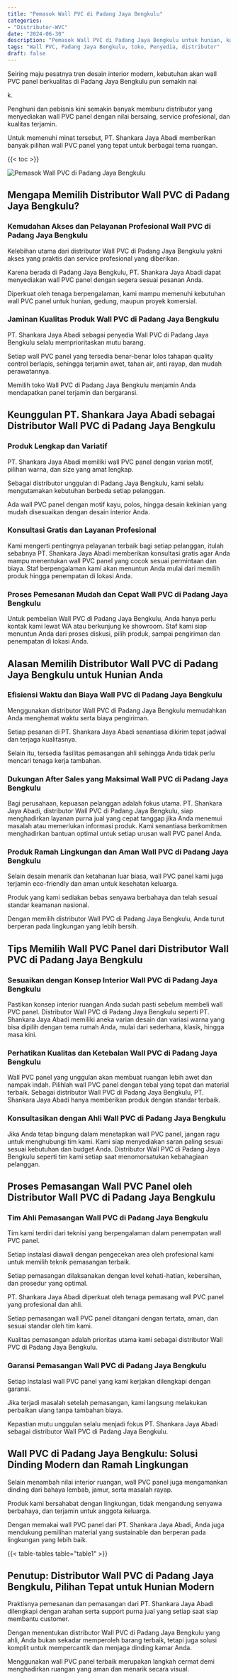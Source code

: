 ```yaml
---
title: "Pemasok Wall PVC di Padang Jaya Bengkulu"
categories: 
- "Distributor-WVC"
date: "2024-06-30"
description: "Pemasok Wall PVC di Padang Jaya Bengkulu untuk hunian, kantor, serta toko. Produk terbaik, pilihan motif, warna modern, beserta layanan instalasi ditangani oleh tim profesional serta jaminan resmi!|Layanan distribusi Wall PVC di Padang Jaya Bengkulu untuk kebutuhan hunian, perkantoran, maupun ritel, dengan produk berkualitas dan instalasi oleh teknisi profesional serta kepastian resmi.|Alternatif Wall PVC di Padang Jaya Bengkulu yang terbukti bagi tempat tinggal, office, dan toko, bersama panel terbaik dan pemasangan oleh tenaga ahli berpengalaman serta jaminan resmi.|Distribusi Wall PVC di Padang Jaya Bengkulu bagi rumah, perkantoran, serta ritel, dengan material unggulan dan pemasangan oleh tim profesional, lengkap dengan jaminan resmi.}"
tags: "Wall PVC, Padang Jaya Bengkulu, toko, Penyedia, distributor"
draft: false
---
```


Seiring maju pesatnya tren desain interior modern, kebutuhan akan wall PVC panel berkualitas di Padang Jaya Bengkulu pun semakin nai

k.

Penghuni dan pebisnis kini semakin banyak memburu distributor yang menyediakan wall PVC panel dengan nilai bersaing, service profesional, dan kualitas terjamin.

Untuk memenuhi minat tersebut, PT. Shankara Jaya Abadi memberikan banyak pilihan wall PVC panel yang tepat untuk berbagai tema ruangan.

{{< toc >}}

![Pemasok Wall PVC di Padang Jaya Bengkulu](/images/Distributor-WVC/Pemasok-Wall-PVC-di-Padang-Jaya-Bengkulu.png)


## Mengapa Memilih Distributor Wall PVC di Padang Jaya Bengkulu?

### Kemudahan Akses dan Pelayanan Profesional Wall PVC di Padang Jaya Bengkulu

Kelebihan utama dari distributor Wall PVC di Padang Jaya Bengkulu yakni akses yang praktis dan service profesional yang diberikan.

Karena berada di Padang Jaya Bengkulu, PT. Shankara Jaya Abadi dapat menyediakan wall PVC panel dengan segera sesuai pesanan Anda.

Diperkuat oleh tenaga berpengalaman, kami mampu memenuhi kebutuhan wall PVC panel untuk hunian, gedung, maupun proyek komersial.

### Jaminan Kualitas Produk Wall PVC di Padang Jaya Bengkulu

PT. Shankara Jaya Abadi sebagai penyedia Wall PVC di Padang Jaya Bengkulu selalu memprioritaskan mutu barang.

Setiap wall PVC panel yang tersedia benar-benar lolos tahapan quality control berlapis, sehingga terjamin awet, tahan air, anti rayap, dan mudah perawatannya.

Memilih toko Wall PVC di Padang Jaya Bengkulu menjamin Anda mendapatkan panel terjamin dan bergaransi.

## Keunggulan PT. Shankara Jaya Abadi sebagai Distributor Wall PVC di Padang Jaya Bengkulu

### Produk Lengkap dan Variatif

PT. Shankara Jaya Abadi memiliki wall PVC panel dengan varian motif, pilihan warna, dan size yang amat lengkap.

Sebagai distributor unggulan di Padang Jaya Bengkulu, kami selalu mengutamakan kebutuhan berbeda setiap pelanggan.

Ada wall PVC panel dengan motif kayu, polos, hingga desain kekinian yang mudah disesuaikan dengan desain interior Anda.

### Konsultasi Gratis dan Layanan Profesional

Kami mengerti pentingnya pelayanan terbaik bagi setiap pelanggan, itulah sebabnya PT. Shankara Jaya Abadi memberikan konsultasi gratis agar Anda mampu menentukan wall PVC panel yang cocok sesuai permintaan dan biaya. Staf berpengalaman kami akan menuntun Anda mulai dari memilih produk hingga penempatan di lokasi Anda.

### Proses Pemesanan Mudah dan Cepat Wall PVC di Padang Jaya Bengkulu

Untuk pembelian Wall PVC di Padang Jaya Bengkulu, Anda hanya perlu kontak kami lewat WA atau berkunjung ke showroom. Staf kami siap menuntun Anda dari proses diskusi, pilih produk, sampai pengiriman dan penempatan di lokasi Anda.

## Alasan Memilih Distributor Wall PVC di Padang Jaya Bengkulu untuk Hunian Anda

### Efisiensi Waktu dan Biaya Wall PVC di Padang Jaya Bengkulu

Menggunakan distributor Wall PVC di Padang Jaya Bengkulu memudahkan Anda menghemat waktu serta biaya pengiriman.

Setiap pesanan di PT. Shankara Jaya Abadi senantiasa dikirim tepat jadwal dan terjaga kualitasnya.

Selain itu, tersedia fasilitas pemasangan ahli sehingga Anda tidak perlu mencari tenaga kerja tambahan.

### Dukungan After Sales yang Maksimal Wall PVC di Padang Jaya Bengkulu

Bagi perusahaan, kepuasan pelanggan adalah fokus utama. PT. Shankara Jaya Abadi, distributor Wall PVC di Padang Jaya Bengkulu, siap menghadirkan layanan purna jual yang cepat tanggap jika Anda menemui masalah atau memerlukan informasi produk. Kami senantiasa berkomitmen menghadirkan bantuan optimal untuk setiap urusan wall PVC panel Anda.

### Produk Ramah Lingkungan dan Aman Wall PVC di Padang Jaya Bengkulu

Selain desain menarik dan ketahanan luar biasa, wall PVC panel kami juga terjamin eco-friendly dan aman untuk kesehatan keluarga.

Produk yang kami sediakan bebas senyawa berbahaya dan telah sesuai standar keamanan nasional.

Dengan memilih distributor Wall PVC di Padang Jaya Bengkulu, Anda turut berperan pada lingkungan yang lebih bersih.

## Tips Memilih Wall PVC Panel dari Distributor Wall PVC di Padang Jaya Bengkulu

### Sesuaikan dengan Konsep Interior Wall PVC di Padang Jaya Bengkulu

Pastikan konsep interior ruangan Anda sudah pasti sebelum membeli wall PVC panel. Distributor Wall PVC di Padang Jaya Bengkulu seperti PT. Shankara Jaya Abadi memiliki aneka varian desain dan variasi warna yang bisa dipilih dengan tema rumah Anda, mulai dari sederhana, klasik, hingga masa kini.

### Perhatikan Kualitas dan Ketebalan Wall PVC di Padang Jaya Bengkulu

Wall PVC panel yang unggulan akan membuat ruangan lebih awet dan nampak indah. Pilihlah wall PVC panel dengan tebal yang tepat dan material terbaik. Sebagai distributor Wall PVC di Padang Jaya Bengkulu, PT. Shankara Jaya Abadi hanya memberikan produk dengan standar terbaik.

### Konsultasikan dengan Ahli Wall PVC di Padang Jaya Bengkulu

Jika Anda tetap bingung dalam menetapkan wall PVC panel, jangan ragu untuk menghubungi tim kami. Kami siap menyediakan saran paling sesuai sesuai kebutuhan dan budget Anda. Distributor Wall PVC di Padang Jaya Bengkulu seperti tim kami setiap saat menomorsatukan kebahagiaan pelanggan.

## Proses Pemasangan Wall PVC Panel oleh Distributor Wall PVC di Padang Jaya Bengkulu

### Tim Ahli Pemasangan Wall PVC di Padang Jaya Bengkulu

Tim kami terdiri dari teknisi yang berpengalaman dalam penempatan wall PVC panel.

Setiap instalasi diawali dengan pengecekan area oleh profesional kami untuk memilih teknik pemasangan terbaik.

Setiap pemasangan dilaksanakan dengan level kehati-hatian, kebersihan, dan prosedur yang optimal.

PT. Shankara Jaya Abadi diperkuat oleh tenaga pemasang wall PVC panel yang profesional dan ahli.

Setiap pemasangan wall PVC panel ditangani dengan tertata, aman, dan sesuai standar oleh tim kami.

Kualitas pemasangan adalah prioritas utama kami sebagai distributor Wall PVC di Padang Jaya Bengkulu.

### Garansi Pemasangan Wall PVC di Padang Jaya Bengkulu

Setiap instalasi wall PVC panel yang kami kerjakan dilengkapi dengan garansi.

Jika terjadi masalah setelah pemasangan, kami langsung melakukan perbaikan ulang tanpa tambahan biaya.

Kepastian mutu unggulan selalu menjadi fokus PT. Shankara Jaya Abadi sebagai distributor Wall PVC di Padang Jaya Bengkulu.

## Wall PVC di Padang Jaya Bengkulu: Solusi Dinding Modern dan Ramah Lingkungan

Selain menambah nilai interior ruangan, wall PVC panel juga mengamankan dinding dari bahaya lembab, jamur, serta masalah rayap.

Produk kami bersahabat dengan lingkungan, tidak mengandung senyawa berbahaya, dan terjamin untuk anggota keluarga.

Dengan memakai wall PVC panel dari PT. Shankara Jaya Abadi, Anda juga mendukung pemilihan material yang sustainable dan berperan pada lingkungan yang lebih baik.

{{< table-tables table="table1" >}}

## Penutup: Distributor Wall PVC di Padang Jaya Bengkulu, Pilihan Tepat untuk Hunian Modern

Praktisnya pemesanan dan pemasangan dari PT. Shankara Jaya Abadi dilengkapi dengan arahan serta support purna jual yang setiap saat siap membantu customer.

Dengan menentukan distributor Wall PVC di Padang Jaya Bengkulu yang ahli, Anda bukan sekadar memperoleh barang terbaik, tetapi juga solusi komplit untuk mempercantik dan menjaga dinding kamar Anda.

Menggunakan wall PVC panel terbaik merupakan langkah cermat demi menghadirkan ruangan yang aman dan menarik secara visual.